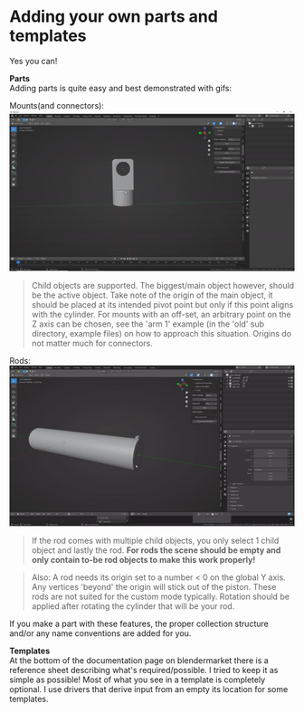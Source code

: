 # Adding your own parts and templates

Yes you can!

**Parts**  
Adding parts is quite easy and best demonstrated with gifs:

Mounts(and connectors):  
![Mounts and connectors](../gifs/makemountcon.gif)

> Child objects are supported. The biggest/main object however, should be the active object. Take note of the origin of the main object, it should be placed at its intended pivot point but only if this point aligns with the cylinder. For mounts with an off-set, an arbitrary point on the Z axis can be chosen, see the 'arm 1' example (in the 'old' sub directory, example files) on how to approach this situation. Origins do not matter much for connectors.

Rods:  
![Rods](../gifs/makerod.gif)

>If the rod comes with multiple child objects, you only select 1 child object and lastly the rod. **For rods the scene should be empty and only contain to-be rod objects to make this work properly!**

>Also: A rod needs its origin set to a number < 0 on the global Y axis. Any vertices 'beyond' the origin will stick out of the piston. These rods are not suited for the custom mode typically. Rotation should be applied after rotating the cylinder that will be your rod.


If you make a part with these features, the proper collection structure and/or any name conventions are added for you.


**Templates**  
At the bottom of the documentation page on blendermarket there is a reference sheet describing what's required/possible. I tried to keep it as simple as possible! Most of what you see in a template is completely optional. I use drivers that derive input from an empty its location for some templates.
